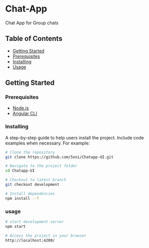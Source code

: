 # Chat-App

Chat App for Group chats

## Table of Contents

- [Getting Started](#getting-started)
- [Prerequisites](#prerequisites)
- [Installing](#installing)
- [Usage](#usage)

## Getting Started

### Prerequisites

- [Node.js](https://nodejs.org/)
- [Angular CLI](https://cli.angular.io/)

### Installing

A step-by-step guide to help users install the project. Include code examples when necessary. For example:

```bash
# Clone the repository
git clone https://github.com/5oni/Chatapp-UI.git

# Navigate to the project folder
cd Chatapp-UI

# Checkout to latest branch
git checkout development

# Install dependencies
npm install --f
```

### usage

```bash
# start development server
npm start

# Access the project in your browser
http://localhost:4200/
```
